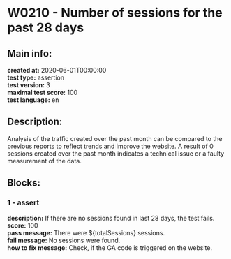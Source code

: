 # W0210 - Number of sessions for the past 28 days  
## Main info:  
**created at:** 2020-06-01T00:00:00  
**test type:** assertion  
**test version:** 3  
**maximal test score:** 100  
**test language:** en  
## Description:  
Analysis of the traffic created over the past month can be compared to the previous reports to reflect trends and improve the website. A result of 0 sessions created over the past month indicates a technical issue or a faulty measurement of the data.   
## Blocks:  
### 1 - assert
**description:** If there are no sessions found in last 28 days, the test fails.  
**score:** 100  
**pass message:** There were ${totalSessions} sessions.  
**fail message:** No sessions were found.  
**how to fix message:** Check, if the GA code is triggered on the website.  
